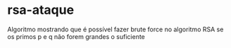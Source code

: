 # rsa-ataque
Algoritmo mostrando que é possível fazer brute force no algoritmo RSA se os primos p e q não forem grandes o suficiente
